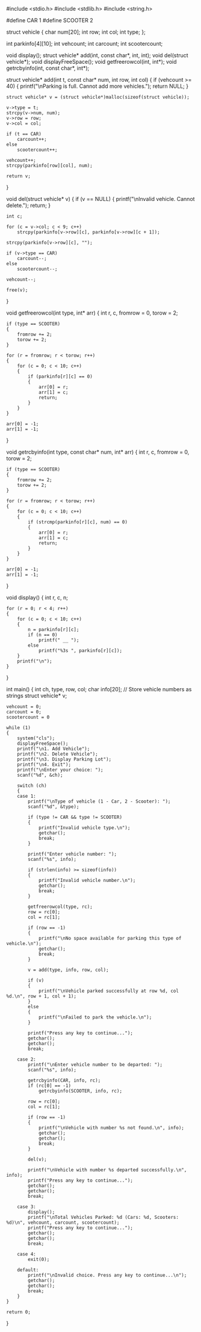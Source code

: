 #include <stdio.h>
#include <stdlib.h>
#include <string.h>

#define CAR 1
#define SCOOTER 2

struct vehicle
{
    char num[20];
    int row;
    int col;
    int type;
};

int parkinfo[4][10];
int vehcount;
int carcount;
int scootercount;

void display();
struct vehicle* add(int, const char*, int, int);
void del(struct vehicle*);
void displayFreeSpace();
void getfreerowcol(int, int*);
void getrcbyinfo(int, const char*, int*);

struct vehicle* add(int t, const char* num, int row, int col)
{
    if (vehcount >= 40)
    {
        printf("\nParking is full. Cannot add more vehicles.");
        return NULL;
    }

    struct vehicle* v = (struct vehicle*)malloc(sizeof(struct vehicle));

    v->type = t;
    strcpy(v->num, num);
    v->row = row;
    v->col = col;

    if (t == CAR)
        carcount++;
    else
        scootercount++;

    vehcount++;
    strcpy(parkinfo[row][col], num);

    return v;
}

void del(struct vehicle* v)
{
    if (v == NULL)
    {
        printf("\nInvalid vehicle. Cannot delete.");
        return;
    }

    int c;

    for (c = v->col; c < 9; c++)
        strcpy(parkinfo[v->row][c], parkinfo[v->row][c + 1]);

    strcpy(parkinfo[v->row][c], "");

    if (v->type == CAR)
        carcount--;
    else
        scootercount--;

    vehcount--;

    free(v);
}

void getfreerowcol(int type, int* arr)
{
    int r, c, fromrow = 0, torow = 2;

    if (type == SCOOTER)
    {
        fromrow += 2;
        torow += 2;
    }

    for (r = fromrow; r < torow; r++)
    {
        for (c = 0; c < 10; c++)
        {
            if (parkinfo[r][c] == 0)
            {
                arr[0] = r;
                arr[1] = c;
                return;
            }
        }
    }

    arr[0] = -1;
    arr[1] = -1;
}

void getrcbyinfo(int type, const char* num, int* arr)
{
    int r, c, fromrow = 0, torow = 2;

    if (type == SCOOTER)
    {
        fromrow += 2;
        torow += 2;
    }

    for (r = fromrow; r < torow; r++)
    {
        for (c = 0; c < 10; c++)
        {
            if (strcmp(parkinfo[r][c], num) == 0)
            {
                arr[0] = r;
                arr[1] = c;
                return;
            }
        }
    }

    arr[0] = -1;
    arr[1] = -1;
}

void display()
{
    int r, c, n;

    for (r = 0; r < 4; r++)
    {
        for (c = 0; c < 10; c++)
        {
            n = parkinfo[r][c];
            if (n == 0)
                printf(" __ ");
            else
                printf("%3s ", parkinfo[r][c]);
        }
        printf("\n");
    }
}

int main()
{
    int ch, type, row, col;
    char info[20]; // Store vehicle numbers as strings
    struct vehicle* v;

    vehcount = 0;
    carcount = 0;
    scootercount = 0
   
    while (1)
    {
        system("cls");
        displayFreeSpace();
        printf("\n1. Add Vehicle");
        printf("\n2. Delete Vehicle");
        printf("\n3. Display Parking Lot");
        printf("\n4. Exit");
        printf("\nEnter your choice: ");
        scanf("%d", &ch);

        switch (ch)
        {
        case 1:
            printf("\nType of vehicle (1 - Car, 2 - Scooter): ");
            scanf("%d", &type);

            if (type != CAR && type != SCOOTER)
            {
                printf("Invalid vehicle type.\n");
                getchar();
                break;
            }

            printf("Enter vehicle number: ");
            scanf("%s", info);

            if (strlen(info) >= sizeof(info))
            {
                printf("Invalid vehicle number.\n");
                getchar();
                break;
            }

            getfreerowcol(type, rc);
            row = rc[0];
            col = rc[1];

            if (row == -1)
            {
                printf("\nNo space available for parking this type of vehicle.\n");
                getchar();
                break;
            }

            v = add(type, info, row, col);

            if (v)
            {
                printf("\nVehicle parked successfully at row %d, col %d.\n", row + 1, col + 1);
            }
            else
            {
                printf("\nFailed to park the vehicle.\n");
            }

            printf("Press any key to continue...");
            getchar();
            getchar();
            break;

        case 2:
            printf("\nEnter vehicle number to be departed: ");
            scanf("%s", info);

            getrcbyinfo(CAR, info, rc);
            if (rc[0] == -1)
                getrcbyinfo(SCOOTER, info, rc);

            row = rc[0];
            col = rc[1];

            if (row == -1)
            {
                printf("\nVehicle with number %s not found.\n", info);
                getchar();
                getchar();
                break;
            }

            del(v);

            printf("\nVehicle with number %s departed successfully.\n", info);
            printf("Press any key to continue...");
            getchar();
            getchar();
            break;

        case 3:
            display();
            printf("\nTotal Vehicles Parked: %d (Cars: %d, Scooters: %d)\n", vehcount, carcount, scootercount);
            printf("Press any key to continue...");
            getchar();
            getchar();
            break;

        case 4:
            exit(0);

        default:
            printf("\nInvalid choice. Press any key to continue...\n");
            getchar();
            getchar();
            break;
        }
    }

    return 0;
}

